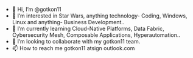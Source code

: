 - 👋 Hi, I’m @gotkon11
- 👀 I’m interested in Star Wars, anything technology- Coding, Windows, Linux and anything- Business Development..
- 🌱 I’m currently learning Cloud-Native Platforms, Data Fabric,  Cybersecurity Mesh, Composable Applications, Hyperautomation..
- 💞️ I’m looking to collaborate with my gotkon11 team.
- 📫 How to reach me gotkon11 atsign outlook.com

<!---
gotkon11/gotkon11 is a ✨ special ✨ repository because its `README.md` (this file) appears on your GitHub profile.
You can click the Preview link to take a look at your changes.
--->
